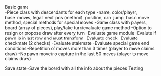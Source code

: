 Basic game  
  -Piece class with descendants for each type
    -name, color/player, base_moves, legal_next_pos (method), position, can_jump, basic move method, special methods for special moves
  -Game class with players, board (array of pieces), play/take turn/evaluate game method
    -Option to resign or propose draw after every turn
  -Evaluate game module
    -Evalute if pawn is in last row and must transform
    -Evaluate check
    -Evaluate checkmate (2 checks)
    -Evaluate stalemate
    -Evaluate special game end conditions
      -Repetition of moves more than 3 times (player to move claims draw)
      -No pawn move/no capture in the last 50 moves (player to move claims draw)

Save state
  -Save the board with all the info about the pieces
Testing
